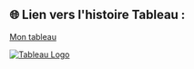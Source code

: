 ## 🌐 Lien vers l'histoire Tableau : 

[Mon tableau](https://public.tableau.com/app/profile/bastien.moreno/viz/Moreno_Bastien_4_dashboard_072023/DWFA)

[![Tableau Logo](https://img.shields.io/badge/Tableau-00CFFF?style=for-the-badge&logo=tableau&logoColor=white)](https://public.tableau.com/app/profile/bastien.moreno/viz/Moreno_Bastien_4_dashboard_072023/DWFA)
